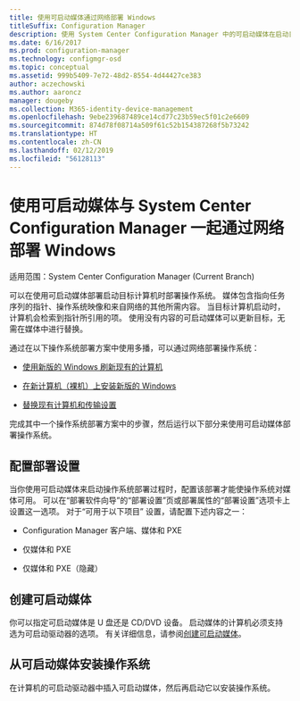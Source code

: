 ```yaml
---
title: 使用可启动媒体通过网络部署 Windows
titleSuffix: Configuration Manager
description: 使用 System Center Configuration Manager 中的可启动媒体在启动目标计算机时部署操作系统。
ms.date: 6/16/2017
ms.prod: configuration-manager
ms.technology: configmgr-osd
ms.topic: conceptual
ms.assetid: 999b5409-7e72-48d2-8554-4d44427ce383
author: aczechowski
ms.author: aaroncz
manager: dougeby
ms.collection: M365-identity-device-management
ms.openlocfilehash: 9ebe239687489ce14cd77c23b59ec5f01c2e6609
ms.sourcegitcommit: 874d78f08714a509f61c52b154387268f5b73242
ms.translationtype: HT
ms.contentlocale: zh-CN
ms.lasthandoff: 02/12/2019
ms.locfileid: "56128113"
---
```

# <a name="use-bootable-media-to-deploy-windows-over-the-network-with-system-center-configuration-manager"></a>使用可启动媒体与 System Center Configuration Manager 一起通过网络部署 Windows

适用范围：System Center Configuration Manager (Current Branch)

可以在使用可启动媒体部署启动目标计算机时部署操作系统。 媒体包含指向任务序列的指针、操作系统映像和来自网络的其他所需内容。 当目标计算机启动时，计算机会检索到指针所引用的项。 使用没有内容的可启动媒体可以更新目标，无需在媒体中进行替换。

通过在以下操作系统部署方案中使用多播，可以通过网络部署操作系统：

-   [使用新版的 Windows 刷新现有的计算机](refresh-an-existing-computer-with-a-new-version-of-windows.md)

-   [在新计算机（裸机）上安装新版的 Windows](install-new-windows-version-new-computer-bare-metal.md)  

-   [替换现有计算机和传输设置](replace-an-existing-computer-and-transfer-settings.md)  

完成其中一个操作系统部署方案中的步骤，然后运行以下部分来使用可启动媒体部署操作系统。  

## <a name="configure-deployment-settings"></a>配置部署设置  
当你使用可启动媒体来启动操作系统部署过程时，配置该部署才能使操作系统对媒体可用。 可以在“部署软件向导”的“部署设置”页或部署属性的“部署设置”选项卡上设置这一选项。 对于“可用于以下项目”  设置，请配置下述内容之一：

-   Configuration Manager 客户端、媒体和 PXE

-   仅媒体和 PXE

-   仅媒体和 PXE（隐藏）

## <a name="create-the-bootable-media"></a>创建可启动媒体
你可以指定可启动媒体是 U 盘还是 CD/DVD 设备。 启动媒体的计算机必须支持选为可启动驱动器的选项。 有关详细信息，请参阅[创建可启动媒体](create-bootable-media.md)。  

##  <a name="BKMK_Deploy"></a> 从可启动媒体安装操作系统  
在计算机的可启动驱动器中插入可启动媒体，然后再启动它以安装操作系统。
